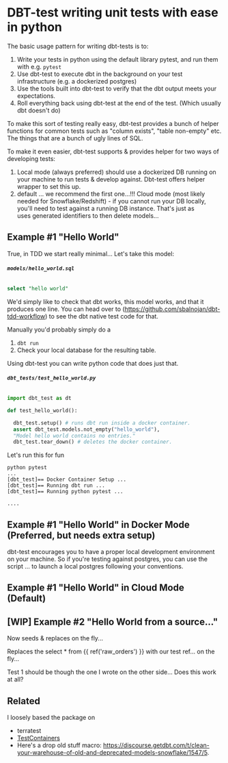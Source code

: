 # DBT-test writing unit tests with ease in python
The basic usage pattern for writing dbt-tests is to:
1. Write your tests in python using the default library pytest, and run them 
with e.g. ``` pytest ```
2. Use dbt-test to execute dbt in the background on your test infrastructure 
(e.g. a dockerized postgres)
3. Use the tools built into dbt-test to verify that the dbt output meets 
your expectations.
4. Roll everything back using dbt-test at the end of the test. (Which usually dbt doesn't do)

To make this sort of testing really easy, dbt-test provides a bunch of 
helper functions for common tests such as "column exists", "table non-empty"
etc. The things that are a bunch of ugly lines of SQL.

To make it even easier, dbt-test supports & provides helper for two ways of developing tests:
1. Local mode (always preferred) should use a dockerized DB running on your machine to run tests & develop against. Dbt-test offers helper wrapper to set this up. 
2. default ... we recommend the first one...!!! Cloud mode (most likely needed for Snowflake/Redshift) - if you cannot run your DB locally, you'll need to test against a running DB instance. That's just as  
uses generated identifiers to then delete models...

## Example #1 "Hello World"
True, in TDD we start really minimal... Let's take this model: 
###### **`models/hello_world.sql`** 
```SQL
select "hello world"
```
We'd simply like to check that dbt works, this model works,
and that it produces one line. You can head over to
(https://github.com/sbalnojan/dbt-tdd-workflow) to see 
the dbt native test code for that. 

Manually you'd probably simply do a 
1. ``` dbt run ```
2. Check your local database for the resulting table.


Using dbt-test you can write python code that does 
just that.

###### **`dbt_tests/test_hello_world.py`** 
```python
import dbt_test as dt

def test_hello_world():

  dbt_test.setup() # runs dbt run inside a docker container.
  assert dbt_test.models.not_empty("hello_world"), 
  "Model hello world contains no entries."
  dbt_test.tear_down() # deletes the docker container.
```

Let's run this for fun
```shell 
python pytest
...
[dbt_test]== Docker Container Setup ...
[dbt_test]== Running dbt run ...
[dbt_test]== Running python pytest ...

....
```

## Example #1 "Hello World" in Docker Mode (Preferred, but needs extra setup)
dbt-test encourages you to have a proper local development environment on your machine. So if you're testing against postgres, you can use the script ... to launch a local postgres following your conventions.

## Example #1 "Hello World" in Cloud  Mode (Default)


## [WIP] Example #2 "Hello World from a source..."


Now seeds & replaces on the fly...

Replaces the   select * from {{ ref('raw_orders') }}
 with our test ref... on the fly...
 
 Test 1 should be though the one I wrote on the other side...
 Does this work at all?

## Related
I loosely based the package on 
- terratest
- [TestContainers](https://github.com/testcontainers/testcontainers-python)
- Here's a drop old stuff macro: https://discourse.getdbt.com/t/clean-your-warehouse-of-old-and-deprecated-models-snowflake/1547/5.
